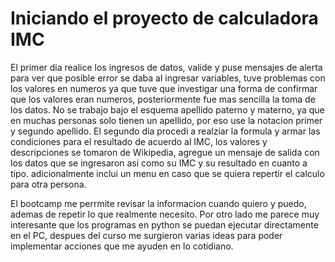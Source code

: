 # Iniciando el proyecto de calculadora IMC
El primer dia realice los ingresos de datos, valide y puse mensajes de alerta para ver que posible error se daba al ingresar variables, tuve problemas con los valores en numeros ya que tuve que investigar una forma de confirmar que los valores eran numeros, posteriormente fue mas sencilla la toma de los datos.
No se trabajo bajo el esquema apellido paterno y materno, ya que en muchas personas solo tienen un apellido, por eso use la notacion primer y segundo apellido.
El segundo dia procedi a realziar la formula y armar las condiciones para el resultado de acuerdo al IMC, los valores y descripciones se tomaron de Wikipedia, agregue un mensaje de salida con los datos que se ingresaron asi como su IMC y su resultado en cuanto a tipo.
adicionalmente inclui un menu en caso que se quiera repertir el calculo para otra persona.

El bootcamp me perrmite revisar la informacion cuando quiero y puedo, ademas de repetir lo que realmente necesito. Por otro lado me parece muy interesante que los programas en python se puedan ejecutar directamente en el PC, despues del curso me surgieron varias ideas para poder implementar acciones que me ayuden en lo cotidiano.